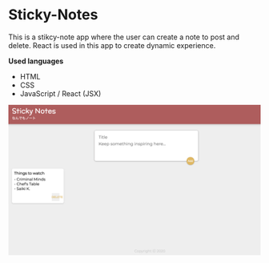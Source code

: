 # Sticky-Notes

This is a stikcy-note app where the user can create a note to post and delete.
React is used in this app to create dynamic experience.

**Used languages**
* HTML
* CSS
* JavaScript / React (JSX)

![Screenshot](stickynote.png)
